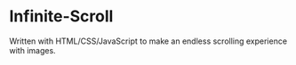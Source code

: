 # Infinite-Scroll
Written with HTML/CSS/JavaScript to make an endless scrolling experience with images.
